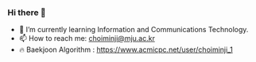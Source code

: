 ### Hi there 👋

- 🌱 I’m currently learning Information and Communications Technology.
- 📫 How to reach me: choiminji@mju.ac.kr
- 🔥 Baekjoon Algorithm : https://www.acmicpc.net/user/choiminji_1


<!--
**mj-88/mj-88** is a ✨ _special_ ✨ repository because its `README.md` (this file) appears on your GitHub profile.

Here are some ideas to get you started:

- 🔭 I’m currently working on ...
- 🌱 I’m currently learning ...
- 👯 I’m looking to collaborate on ...
- 🤔 I’m looking for help with ...
- 💬 Ask me about ...
- 📫 How to reach me: ...
- 😄 Pronouns: ...
- ⚡ Fun fact: ...
-->
